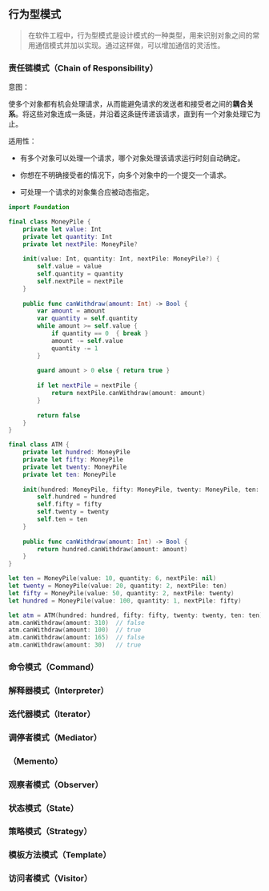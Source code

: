 ## 行为型模式

> 在软件工程中，行为型模式是设计模式的一种类型，用来识别对象之间的常用通信模式并加以实现。通过这样做，可以增加通信的灵活性。



### 责任链模式（Chain of Responsibility）

意图：

使多个对象都有机会处理请求，从而能避免请求的发送者和接受者之间的**耦合关系**。将这些对象连成一条链，并沿着这条链传递该请求，直到有一个对象处理它为止。



适用性：

* 有多个对象可以处理一个请求，哪个对象处理该请求运行时刻自动确定。

* 你想在不明确接受者的情况下，向多个对象中的一个提交一个请求。

* 可处理一个请求的对象集合应被动态指定。

```swift
import Foundation

final class MoneyPile {
    private let value: Int
    private let quantity: Int
    private let nextPile: MoneyPile?
    
    init(value: Int, quantity: Int, nextPile: MoneyPile?) {
        self.value = value
        self.quantity = quantity
        self.nextPile = nextPile
    }
    
    public func canWithdraw(amount: Int) -> Bool {
        var amount = amount
        var quantity = self.quantity
        while amount >= self.value {
            if quantity == 0  { break }
            amount -= self.value
            quantity -= 1
        }
        
        guard amount > 0 else { return true }
        
        if let nextPile = nextPile {
            return nextPile.canWithdraw(amount: amount)
        }
        
        return false
    }
}

final class ATM {
    private let hundred: MoneyPile
    private let fifty: MoneyPile
    private let twenty: MoneyPile
    private let ten: MoneyPile
    
    init(hundred: MoneyPile, fifty: MoneyPile, twenty: MoneyPile, ten: MoneyPile) {
        self.hundred = hundred
        self.fifty = fifty
        self.twenty = twenty
        self.ten = ten
    }
    
    public func canWithdraw(amount: Int) -> Bool {
        return hundred.canWithdraw(amount: amount)
    }
}

let ten = MoneyPile(value: 10, quantity: 6, nextPile: nil)
let twenty = MoneyPile(value: 20, quantity: 2, nextPile: ten)
let fifty = MoneyPile(value: 50, quantity: 2, nextPile: twenty)
let hundred = MoneyPile(value: 100, quantity: 1, nextPile: fifty)

let atm = ATM(hundred: hundred, fifty: fifty, twenty: twenty, ten: ten)
atm.canWithdraw(amount: 310)  // false
atm.canWithdraw(amount: 100)  // true
atm.canWithdraw(amount: 165)  // false
atm.canWithdraw(amount: 30)   // true
```



### 命令模式（Command）



### 解释器模式（Interpreter）



### 迭代器模式（Iterator）



### 调停者模式（Mediator）

### （Memento）



### 观察者模式（Observer）



### 状态模式（State）



### 策略模式（Strategy）



### 模板方法模式（Template）



### 访问者模式（Visitor）

### 
